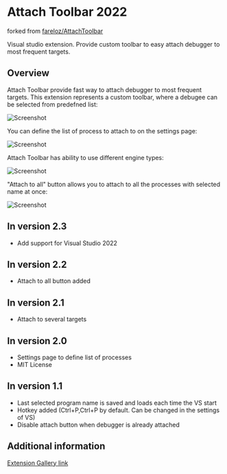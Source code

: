 # Attach Toolbar 2022
forked from [fareloz/AttachToolbar](https://github.com/fareloz/AttachToolbar)

Visual studio extension. Provide custom toolbar to easy attach debugger to most frequent targets.

## Overview

Attach Toolbar provide fast way to attach debugger to most frequent targets. This extension represents a custom toolbar, where a debugee can be selected from predefned list:

![Screenshot](https://fareloz.gallerycdn.vsassets.io/extensions/fareloz/attachtoolbar/2.2/1510410307285/140871/1/2.png)

You can define the list of process to attach to on the settings page:

![Screenshot](https://fareloz.gallerycdn.vsassets.io/extensions/fareloz/attachtoolbar/2.2/1510410307285/239797/1/2016-12-24_10-56-51.png)

Attach Toolbar has ability to use different engine types:

![Screenshot](https://fareloz.gallerycdn.vsassets.io/extensions/fareloz/attachtoolbar/2.2/1510410307285/140872/1/2.png)

"Attach to all" button allows you to attach to all the processes with selected name at once:

![Screenshot](https://fareloz.gallerycdn.vsassets.io/extensions/fareloz/attachtoolbar/2.2/1510410307285/286944/1/Snipaste_2017-11-11_16-22-21.png)

## In version 2.3

- Add support for Visual Studio 2022

## In version 2.2

- Attach to all button added

## In version 2.1

- Attach to several targets

## In version 2.0

- Settings page to define list of processes
- MIT License

## In version 1.1

- Last selected program name is saved and loads each time the VS start
- Hotkey added (Ctrl+P,Ctrl+P by default. Can be changed in the settings of VS)
- Disable attach button when debugger is already attached

## Additional information

[Extension Gallery link](https://marketplace.visualstudio.com/items?itemName=evan-kinney.AttachToolbar2022)
